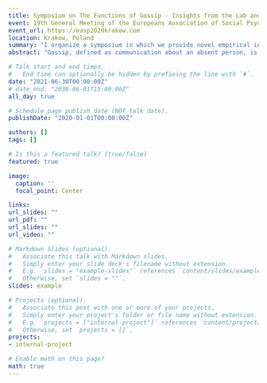 ```yaml
---
title: Symposium on The Functions of Gossip - Insights from the Lab and the Field [POSTPONED - DATE CURRENTLY UNANNOUNCED]
event: 19th General Meeting of the Europeans Association of Social Psychology (EASP)
event_url: https://easp2020krakow.com
location: Krakow, Poland
summary: "I organize a symposium in which we provide novel empirical insights from the lab and the field into the functions of gossip. We present 4 talks and discussant, among which I present my work on how senders of gossip strategically share information to impact how receivers of gossip behave towards targets of gossip."
abstract: "Gossip, defined as communication about an absent person, is often characterized as useless or bad. Yet, emerging theorizing suggests that gossip may serve key functions in human society, such as enabling large-scale cooperation. In this symposium, we use novel insights from the lab and the field to shed light on the functions of gossip. Annika Nieper tackles the question of whether gossip deters lying in a die rolling task. Behavioral data show people lie less when others can gossip about their behavior, whereas being merely observed does not. Moving beyond the lab, Catherine Molho and Terence Dores Cruz focus on everyday gossip and examine when people engage in gossip and how gossip is used to influence receiver behavior, respectively. Results show engaging in gossip is context-dependent. People tend to gossip in response to norm violations, when experiencing anger and disgust, and when retaliation costs are large. Everyday gossip is strategically used to shape receiver’s behavior towards targets – positively and negatively – and elicits less costly strategies when target retaliation is riskier. Kim Peters then shows gossip does not have to be reliable to increase cooperation. Lab data reveal that while gossip frequently contains lies, this does not harm trust and lies can even serve to enhance welfare. Francesca Giardini will connect all talks, based on which we propose gossip could function to effectively respond to norm violations and support reputation-based reciprocity."

# Talk start and end times.
#   End time can optionally be hidden by prefixing the line with `#`.
date: "2021-06-30T00:00:00Z"
# date_end: "2030-06-01T15:00:00Z"
all_day: true

# Schedule page publish date (NOT talk date).
publishDate: "2020-01-01T00:00:00Z"

authors: []
tags: []

# Is this a featured talk? (true/false)
featured: true

image:
  caption: ''
  focal_point: Center

links:
url_slides: ""
url_pdf: ""
url_slides: ""
url_video: ""

# Markdown Slides (optional).
#   Associate this talk with Markdown slides.
#   Simply enter your slide deck's filename without extension.
#   E.g. `slides = "example-slides"` references `content/slides/example-slides.md`.
#   Otherwise, set `slides = ""`.
slides: example

# Projects (optional).
#   Associate this post with one or more of your projects.
#   Simply enter your project's folder or file name without extension.
#   E.g. `projects = ["internal-project"]` references `content/project/deep-learning/index.md`.
#   Otherwise, set `projects = []`.
projects:
- internal-project

# Enable math on this page?
math: true
---
```

